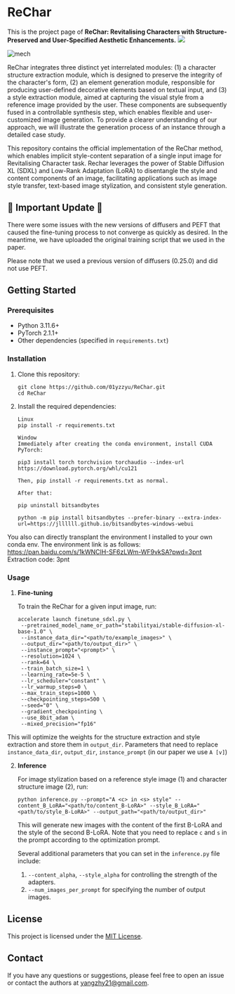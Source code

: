 # ReChar

This is the project page of **ReChar: Revitalising Characters with Structure-Preserved and User-Specified Aesthetic Enhancements.**
<a href="https://01yzzyu.github.io/rechar.github.io/"><img src="https://img.shields.io/static/v1?label=Project&message=Website&color=blue"></a> 

![mech](https://github.com/01yzzyu/ReChar/blob/main/assets/framework_00.png)	

ReChar integrates three distinct yet interrelated modules: (1) a character structure extraction module, which is designed to preserve the integrity of the character's form, (2) an element generation module, responsible for producing user-defined decorative elements based on textual input, and (3) a style extraction module, aimed at capturing the visual style from a reference image provided by the user. These components are subsequently fused in a controllable synthesis step, which enables flexible and user-customized image generation. To provide a clearer understanding of our approach, we will illustrate the generation process of an instance through a detailed case study.


This repository contains the official implementation of the ReChar method, which enables implicit style-content separation of a single input image for Revitalising Character task. 
Rechar leverages the power of Stable Diffusion XL (SDXL) and Low-Rank Adaptation (LoRA) to disentangle the style and content components of an image, facilitating applications such as image style transfer, text-based image stylization, and consistent style generation.

## 🔧 Important Update 🔧
There were some issues with the new versions of diffusers and PEFT that caused the fine-tuning process to not converge as quickly as desired. In the meantime, we have uploaded the original training script that we used in the paper.

Please note that we used a previous version of diffusers (0.25.0) and did not use PEFT.

## Getting Started

### Prerequisites
- Python 3.11.6+
- PyTorch 2.1.1+
- Other dependencies (specified in `requirements.txt`)

### Installation

1. Clone this repository:
   ```
   git clone https://github.com/01yzzyu/ReChar.git
   cd ReChar
   ```

2. Install the required dependencies:
   ```
   Linux
   pip install -r requirements.txt
   ```

   ```
   Window
   Immediately after creating the conda environment, install CUDA PyTorch:

   pip3 install torch torchvision torchaudio --index-url https://download.pytorch.org/whl/cu121

   Then, pip install -r requirements.txt as normal.

   After that:

   pip uninstall bitsandbytes

   python -m pip install bitsandbytes --prefer-binary --extra-index-url=https://jllllll.github.io/bitsandbytes-windows-webui
   ```
You also can directly transplant the environment I installed to your own conda env. The environment link is as follows: https://pan.baidu.com/s/1kWNClH-SF6zLWm-WF9vkSA?pwd=3pnt Extraction code: 3pnt
### Usage

1. **Fine-tuning**

   To train the ReChar for a given input image, run:
   ```
   accelerate launch finetune_sdxl.py \
    --pretrained_model_name_or_path="stabilityai/stable-diffusion-xl-base-1.0" \
    --instance_data_dir="<path/to/example_images>" \
    --output_dir="<path/to/output_dir>" \
    --instance_prompt="<prompt>" \
    --resolution=1024 \
    --rank=64 \
    --train_batch_size=1 \
    --learning_rate=5e-5 \
    --lr_scheduler="constant" \
    --lr_warmup_steps=0 \
    --max_train_steps=1000 \
    --checkpointing_steps=500 \
    --seed="0" \
    --gradient_checkpointing \
    --use_8bit_adam \
    --mixed_precision="fp16"
      ```
This will optimize the weights for the structure extraction and style extraction and store them in  `output_dir`.
Parameters that need to replace  `instance_data_dir`, `output_dir`, `instance_prompt` (in our paper we use `A [v]`)


2. **Inference**   

   For image stylization based on a reference style image (1) and character structure image (2), run:
   ```
   python inference.py --prompt="A <c> in <s> style" --content_B_LoRA="<path/to/content_B-LoRA>" --style_B_LoRA="<path/to/style_B-LoRA>" --output_path="<path/to/output_dir>"
   ```
   This will generate new images with the content of the first B-LoRA and the style of the second B-LoRA.
   Note that you need to replace `c` and `s` in the prompt according to the optimization prompt.

   Several additional parameters that you can set in the `inference.py` file include:
   1. `--content_alpha`, `--style_alpha` for controlling the strength of the adapters.
   2. `--num_images_per_prompt` for specifying the number of output images.



## License

This project is licensed under the [MIT License](LICENSE).

## Contact

If you have any questions or suggestions, please feel free to open an issue or contact the authors at [yangzhy21@gmail.com](mailto:yangzhy21@gmail.com).
